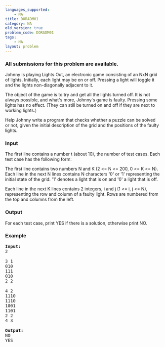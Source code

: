 ```yaml
---
languages_supported:
    - NA
title: DORADM01
category: NA
old_version: true
problem_code: DORADM01
tags:
    - NA
layout: problem
---
```

###  All submissions for this problem are available. 

Johnny is playing Lights Out, an electronic game consisting of an NxN grid of lights. Initially, each light may be on or off. Pressing a light will toggle it and the lights non-diagonally adjacent to it.

The object of the game is to try and get all the lights turned off. It is not always possible, and what's more, Johnny's game is faulty. Pressing some lights has no effect. (They can still be turned on and off if they are next to working lights.)

Help Johnny write a program that checks whether a puzzle can be solved or not, given the initial description of the grid and the positions of the faulty lights.

### Input

The first line contains a number t (about 10), the number of test cases. Each test case has the following form:

The first line contains two numbers N and K (2 <= N <= 200, 0 <= K <= N). Each line in the next N lines contains N characters '0' or '1' representing the initial state of the grid. '1' denotes a light that is on and '0' a light that is off.

Each line in the next K lines contains 2 integers, i and j (1 <= i, j <= N), representing the row and column of a faulty light. Rows are numbered from the top and columns from the left.

### Output

For each test case, print YES if there is a solution, otherwise print NO.

### Example

<pre>
<b>Input:</b>
2

3 1
010
111
010
2 2

4 2
1110
1110
1001
1101
2 2
4 3

<b>Output:</b>
NO
YES

</pre>